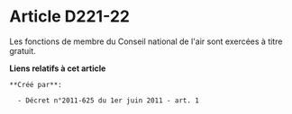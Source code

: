 # Article D221-22

Les fonctions de membre du Conseil national de l'air sont exercées à titre gratuit.

**Liens relatifs à cet article**

	**Créé par**:

	  - Décret n°2011-625 du 1er juin 2011 - art. 1

